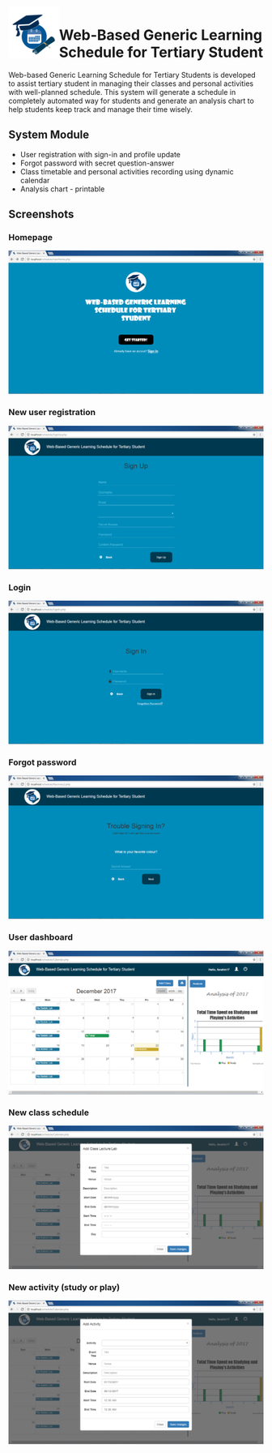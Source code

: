 <img src="https://github.com/NURULFARAHINirwanshah/Web-Based-Generic-Learning-Schedule-for-Tertiary-Student/blob/master/img/logo.png" align="left" width="100px">

# Web-Based Generic Learning Schedule for Tertiary Student
Web-based Generic Learning Schedule for Tertiary Students is developed to assist tertiary student in managing their classes and personal activities with well-planned schedule. This system will generate a schedule in completely automated way for students and generate an analysis chart to help students keep track and manage their time wisely.

## System Module
* User registration with sign-in and profile update
* Forgot password with secret question-answer
* Class timetable and personal activities recording using dynamic calendar
* Analysis chart - printable

## Screenshots

### Homepage
![s1](https://github.com/NURULFARAHINirwanshah/Web-Based-Generic-Learning-Schedule-for-Tertiary-Student/blob/master/screenshot/screenshot1.png)

### New user registration
![s2](https://github.com/NURULFARAHINirwanshah/Web-Based-Generic-Learning-Schedule-for-Tertiary-Student/blob/master/screenshot/screenshot11.png)

### Login
![s3](https://github.com/NURULFARAHINirwanshah/Web-Based-Generic-Learning-Schedule-for-Tertiary-Student/blob/master/screenshot/screenshot2.png)

### Forgot password
![s4](https://github.com/NURULFARAHINirwanshah/Web-Based-Generic-Learning-Schedule-for-Tertiary-Student/blob/master/screenshot/screenshot3.png)

### User dashboard
![s5](https://github.com/NURULFARAHINirwanshah/Web-Based-Generic-Learning-Schedule-for-Tertiary-Student/blob/master/screenshot/screenshot4.png)

### New class schedule
![s6](https://github.com/NURULFARAHINirwanshah/Web-Based-Generic-Learning-Schedule-for-Tertiary-Student/blob/master/screenshot/screenshot5.png)

### New activity (study or play)
![s7](https://github.com/NURULFARAHINirwanshah/Web-Based-Generic-Learning-Schedule-for-Tertiary-Student/blob/master/screenshot/screenshot6.png)

